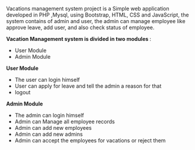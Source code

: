 Vacations management system project is a Simple web application developed in PHP ,Mysql, using Bootstrap, HTML, CSS and JavaScript, the system contains of admin and user, the admin can manage employee like approve leave, add user, and also check status of employee.


<b> Vacation Management system is divided in two modules </b> :

<ul>
  <li>User Module</li>
  <li>Admin Module</li>
  
</ul>

<b> User Module  </b>

<ul>
  <li>The user can login himself</li>
  <li>User can apply for leave and tell the admin a reason for that</li>
  <li> logout </li>
  
</ul>

<b> Admin Module  </b>

<ul>
  <li>The admin can login himself</li>
  <li>Admin can Manage all employee records </li>
  <li> Admin can add new employees </li>
  <li> Admin can add new admins </li>
  <li>Admin can accept the employees for vacations or reject them </li>
  
  
</ul>

